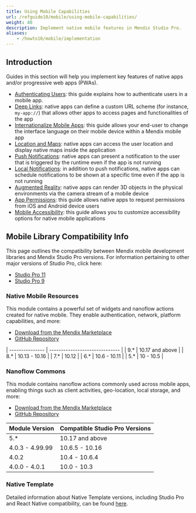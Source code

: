 ```yaml
---
title: Using Mobile Capabilities
url: /refguide10/mobile/using-mobile-capabilities/
weight: 40
description: Implement native mobile features in Mendix Studio Pro.
aliases:
    - /howto10/mobile/implementation
---
```


## Introduction

Guides in this section will help you implement key features of native apps and/or progressive web apps (PWAs).

* [Authenticating Users](/refguide10/mobile/using-mobile-capabilities/deep-links/): this guide explains how to authenticate users in a mobile app.
* [Deep Links](/refguide10/mobile/using-mobile-capabilities/deep-links/): native apps can define a custom URL scheme (for instance, `my-app://`) that allows other apps to access pages and functionalities of the app
* [Internationalize Mobile Apps](/refguide10/mobile/using-mobile-capabilities/native-language-change/): this guide allows your end-user to change the interface language on their mobile device within a Mendix mobile app
* [Location and Maps](/refguide10/mobile/using-mobile-capabilities/location-and-maps/): native apps can access the user location and display native maps inside the application
* [Push Notifications](/refguide10/mobile/using-mobile-capabilities/push-notifications/): native apps can present a notification to the user that is triggered by the runtime even if the app is not running
* [Local Notifications](/refguide10/mobile/using-mobile-capabilities/location-and-maps/): in addition to push notifications, native apps can schedule notifications to be shown at a specific time even if the app is not running
* [Augmented Reality](/refguide10/mobile/using-mobile-capabilities/augmented-reality/): native apps can render 3D objects in the physical environments via the camera stream of a mobile device
* [App Permissions](/refguide10/mobile/using-mobile-capabilities/generic-permission-action/): this guide allows native apps to request permissions from iOS and Android device users
* [Mobile Accessibility](/refguide10/mobile/using-mobile-capabilities/mobile-accessibility/): this guide allows you to customize accessibility options for native mobile applications

## Mobile Library Compatibility Info

This page outlines the compatibility between Mendix mobile development libraries and Mendix Studio Pro versions. For information pertaining to other major versions of Studio Pro, click here:

* [Studio Pro 11](/refguide/mobile/using-mobile-capabilities/)
* [Studio Pro 9](/refguide9/mobile/using-mobile-capabilities/)

### Native Mobile Resources

This module contains a powerful set of widgets and nanoflow actions created for native mobile. They enable authentication, network, platform capabilities, and more:

* [Download from the Mendix Marketplace](https://marketplace.mendix.com/link/component/109513)
* [GitHub Repository](https://github.com/mendix/native-widgets)

| --------------- | ------------------------------ |
| 9.*             | 10.17 and above                |
| 8.*             | 10.13 - 10.16                  |
| 7.*             | 10.12                          |
| 6.*             | 10.6 - 10.11                   |
| 5.*             | 10 - 10.5                      |

### Nanoflow Commons

This module contains nanoflow actions commonly used across mobile apps, enabling things such as client activities, geo-location, local storage, and more:

* [Download from the Mendix Marketplace](https://marketplace.mendix.com/link/component/109515)
* [GitHub Repository](https://github.com/mendix/native-widgets)

| Module Version  | Compatible Studio Pro Versions |
| --------------- | ------------------------------ |
| 5.*             | 10.17 and above                |
| 4.0.3 - 4.99.99 | 10.6.5 - 10.16                 |
| 4.0.2           | 10.4 - 10.6.4                  |
| 4.0.0 - 4.0.1   | 10.0 - 10.3                    |

### Native Template

Detailed information about Native Template versions, including Studio Pro and React Native compatibility, can be found [here](https://mendix.github.io/native-template/version-compatibility/version-compatibility.html).
